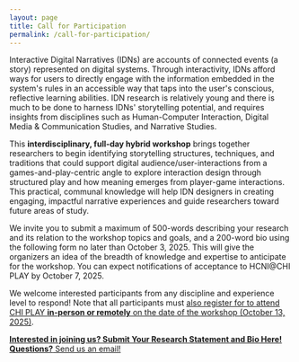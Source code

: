 ```yaml
---
layout: page
title: Call for Participation
permalink: /call-for-participation/
---
```


Interactive Digital Narratives (IDNs) are accounts of connected events (a story) represented on digital systems. Through interactivity, IDNs afford ways for users to directly engage with the information embedded in the system's rules in an accessible way that taps into the user's conscious, reflective learning abilities. IDN research is relatively young and there is much to be done to harness IDNs' storytelling potential, and requires insights from disciplines such as Human-Computer Interaction, Digital Media & Communication Studies, and Narrative Studies.

This <b>interdisciplinary, full-day hybrid workshop</b> brings together researchers to begin identifying storytelling structures, techniques, and traditions that could support digital audience/user-interactions from a games-and-play-centric angle to explore interaction design through structured play and how meaning emerges from player-game interactions. This practical, communal knowledge will help IDN designers in creating engaging, impactful narrative experiences and guide researchers toward future areas of study.

<div class="callout">
We invite you to submit a maximum of 500-words describing your research and its relation to the workshop topics and goals, and a 200-word bio using the following form no later than October 3, 2025. This will give the organizers an idea of the breadth of knowledge and expertise to anticipate for the workshop. You can expect notifications of acceptance to HCNI@CHI PLAY by October 7, 2025.
</div>

We welcome interested participants from any discipline and experience level to respond! Note that all participants must [also register for to attend CHI PLAY **in-person or remotely** on the date of the workshop (October 13, 2025)](https://chiplay.acm.org/2025/registration/).

<div class="center">
	<a class="btn" href="https://forms.office.com/Pages/ResponsePage.aspx?id=h1o6cprzIkqSRz_CQMATljsp3qDxXItHtl3atyoVpwFUN0xQTDhBQ1NYUllGSEtINjU2Q1dMMVhYUy4u"><b>Interested in joining us? Submit Your Research Statement and Bio Here!</b></a>
</div>

<div class="center">
	<a class="btn" href="mailto:g38smith@uwaterloo.ca?subject=[HCNI@CHI PLAY 2025]"><b>Questions?</b> Send us an email!</a>
</div>